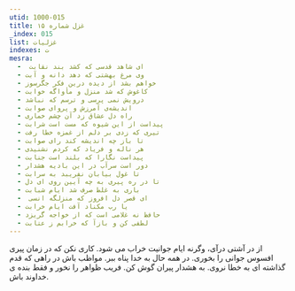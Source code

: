 ```yaml
---
utid: 1000-015
title: غزل شماره ۱۵
_index: 015
list: غزلیات
indexes: ت
mesra:
  - ‌ ای شاهد قدسی که کشد بند نقابت
  - وی مرغ بهشتی که دهد دانه و آبت
  - خواهم بشد از دیده درین فکر جگرسوز
  - کاغوش که شد منزل و مأواگه خوابت
  - درویش نمی پرسی و ترسم که نباشد
  - اندیشه‌ی آمرزش و پروای صوابت
  - راه دل عشاق زد آن چشم خماری
  - پیداست از این شیوه که مست است شرابت
  - تیری که زدی بر دلم از غمزه خطا رفت
  - تا باز چه اندیشه کند رای صوابت
  - هر ناله و فریاد که کردم نشنیدی
  - پیداست نگارا که بلند است جنابت
  - دور است سرآب در این بادیه هشدار
  - تا غول بیابان نفریبد به سرابت
  - تا در ره پیری به چه آیین روی ای دل
  - باری به غلط صرف شد ایام شبابت
  - ‌ ای قصر دل افروز که منزلگه انسی
  - یا رب مکناد آفت ایام خرابت
  - حافظ نه غلامی است که از خواجه گریزد
  - لطفی کن و بازآ که خرابم ز عتابت
---
```

از در آشتی درآی، وگرنه ایام جوانیت خراب می شود. کاری نکن که در زمان پیری افسوس جوانی را بخوری. در همه حال به خدا پناه ببر. مواظب باش در راهی که قدم گذاشته ای به خطا نروی. به هشدار پیران گوش کن. فریب ظواهر را نخور و فقط بنده ی خداوند باش.
